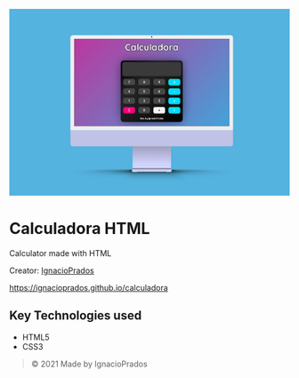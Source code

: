 ![banner](https://raw.githubusercontent.com/IgnacioPrados/web/gh-pages/assets/img/work3.JPG)
# Calculadora HTML

Calculator made with HTML

Creator: [IgnacioPrados](https://github.com/IgnacioPrados)

https://ignacioprados.github.io/calculadora

## Key Technologies used
- HTML5
- CSS3

> © 2021 Made by IgnacioPrados
